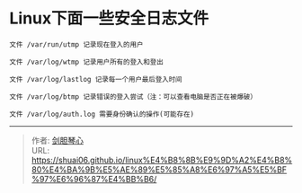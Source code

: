 # Linux下面一些安全日志文件



  
```
文件 /var/run/utmp 记录现在登入的用户

文件 /var/log/wtmp 记录用户所有的登入和登出

文件 /var/log/lastlog 记录每一个用户最后登入时间

文件 /var/log/btmp 记录错误的登入尝试（注：可以查看电脑是否正在被爆破）

文件 /var/log/auth.log 需要身份确认的操作(可能存在)

```



---

> 作者: [剑胆琴心](http://geoer.cn)  
> URL: https://shuai06.github.io/linux%E4%B8%8B%E9%9D%A2%E4%B8%80%E4%BA%9B%E5%AE%89%E5%85%A8%E6%97%A5%E5%BF%97%E6%96%87%E4%BB%B6/  

